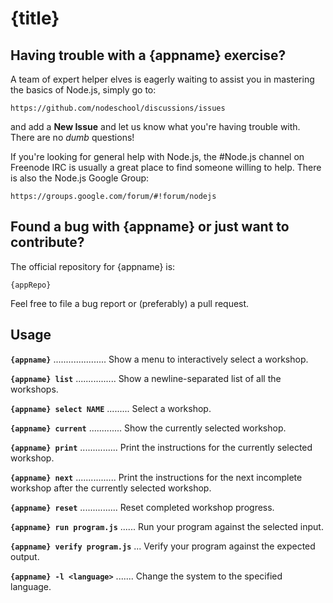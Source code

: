 # {title}

## Having trouble with a {appname} exercise?

A team of expert helper elves is eagerly waiting to assist you in mastering the basics of Node.js, simply go to:

    https://github.com/nodeschool/discussions/issues

and add a __New Issue__ and let us know what you're having trouble with. There are no _dumb_ questions!

If you're looking for general help with Node.js, the #Node.js channel on Freenode IRC is usually a great place to find someone willing to help. There is also the Node.js Google Group:

    https://groups.google.com/forum/#!forum/nodejs

## Found a bug with {appname} or just want to contribute?

The official repository for {appname} is:

    {appRepo}

Feel free to file a bug report or (preferably) a pull request.

## Usage

__`{appname}`__ ..................... Show a menu to interactively select a workshop.

__`{appname} list`__ ................ Show a newline-separated list of all the workshops.

__`{appname} select NAME`__ ......... Select a workshop.

__`{appname} current`__ ............. Show the currently selected workshop.

__`{appname} print`__ ............... Print the instructions for the currently selected workshop.

__`{appname} next`__ ................ Print the instructions for the next incomplete workshop after the currently selected workshop.

__`{appname} reset`__ ............... Reset completed workshop progress.

__`{appname} run program.js`__ ...... Run your program against the selected input.

__`{appname} verify program.js`__ ... Verify your program against the expected output.

__`{appname} -l <language>`__ ....... Change the system to the specified language.
